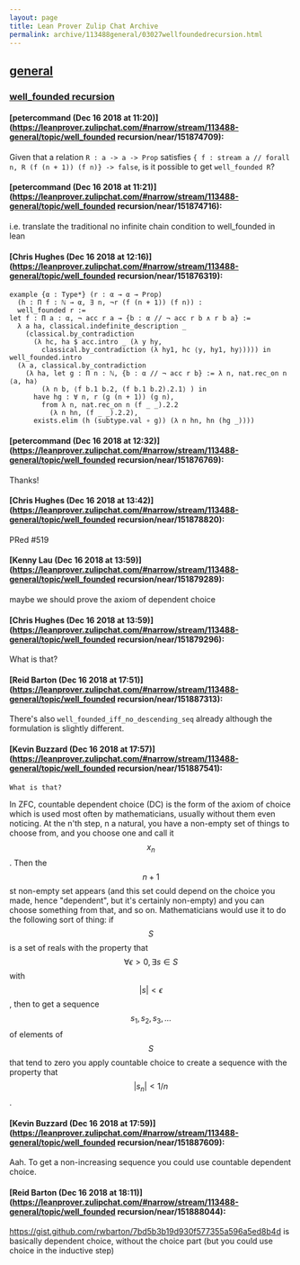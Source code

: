 ```yaml
---
layout: page
title: Lean Prover Zulip Chat Archive 
permalink: archive/113488general/03027wellfoundedrecursion.html
---
```


## [general](index.html)
### [well_founded recursion](03027wellfoundedrecursion.html)

#### [petercommand (Dec 16 2018 at 11:20)](https://leanprover.zulipchat.com/#narrow/stream/113488-general/topic/well_founded recursion/near/151874709):
Given that a relation ```R : a -> a -> Prop``` satisfies ```{ f : stream a // forall n, R (f (n + 1)) (f n)} -> false```, is it possible to get ```well_founded R```?

#### [petercommand (Dec 16 2018 at 11:21)](https://leanprover.zulipchat.com/#narrow/stream/113488-general/topic/well_founded recursion/near/151874716):
i.e. translate the traditional no infinite chain condition to well_founded in lean

#### [Chris Hughes (Dec 16 2018 at 12:16)](https://leanprover.zulipchat.com/#narrow/stream/113488-general/topic/well_founded recursion/near/151876319):
```lean
example {α : Type*} (r : α → α → Prop)
  (h : Π f : ℕ → α, ∃ n, ¬r (f (n + 1)) (f n)) : 
  well_founded r :=
let f : Π a : α, ¬ acc r a → {b : α // ¬ acc r b ∧ r b a} :=
  λ a ha, classical.indefinite_description _ 
    (classical.by_contradiction 
      (λ hc, ha $ acc.intro _ (λ y hy, 
        classical.by_contradiction (λ hy1, hc ⟨y, hy1, hy⟩)))) in
well_founded.intro 
  (λ a, classical.by_contradiction 
    (λ ha, let g : Π n : ℕ, {b : α // ¬ acc r b} := λ n, nat.rec_on n ⟨a, ha⟩ 
        (λ n b, ⟨f b.1 b.2, (f b.1 b.2).2.1⟩ ) in 
      have hg : ∀ n, r (g (n + 1)) (g n), 
        from λ n, nat.rec_on n (f _ _).2.2 
          (λ n hn, (f _ _).2.2), 
      exists.elim (h (subtype.val ∘ g)) (λ n hn, hn (hg _))))
```

#### [petercommand (Dec 16 2018 at 12:32)](https://leanprover.zulipchat.com/#narrow/stream/113488-general/topic/well_founded recursion/near/151876769):
Thanks!

#### [Chris Hughes (Dec 16 2018 at 13:42)](https://leanprover.zulipchat.com/#narrow/stream/113488-general/topic/well_founded recursion/near/151878820):
PRed #519

#### [Kenny Lau (Dec 16 2018 at 13:59)](https://leanprover.zulipchat.com/#narrow/stream/113488-general/topic/well_founded recursion/near/151879289):
maybe we should prove the axiom of dependent choice

#### [Chris Hughes (Dec 16 2018 at 13:59)](https://leanprover.zulipchat.com/#narrow/stream/113488-general/topic/well_founded recursion/near/151879296):
What is that?

#### [Reid Barton (Dec 16 2018 at 17:51)](https://leanprover.zulipchat.com/#narrow/stream/113488-general/topic/well_founded recursion/near/151887313):
There's also `well_founded_iff_no_descending_seq` already although the formulation is slightly different.

#### [Kevin Buzzard (Dec 16 2018 at 17:57)](https://leanprover.zulipchat.com/#narrow/stream/113488-general/topic/well_founded recursion/near/151887541):
```quote
What is that?
```
 In ZFC, countable dependent choice (DC) is the form of the axiom of choice which is used most often by mathematicians, usually without them even noticing. At the n'th step, n a natural, you have a non-empty set of things to choose from, and you choose one and call it $$x_n$$. Then the $$n+1$$ st non-empty set appears (and this set could depend on the choice you made, hence "dependent", but it's certainly non-empty) and you can choose something from that, and so on. Mathematicians would use it to do the following sort of thing: if $$S$$ is a set of reals with the property that $$\forall\epsilon>0, \exists s\in S$$ with $$|s|<\epsilon$$, then to get a sequence $$s_1,s_2,s_3,\ldots$$ of elements of $$S$$ that tend to zero you apply countable choice to create a sequence with the property that $$|s_n|<1/n$$.

#### [Kevin Buzzard (Dec 16 2018 at 17:59)](https://leanprover.zulipchat.com/#narrow/stream/113488-general/topic/well_founded recursion/near/151887609):
Aah. To get a non-increasing sequence you could use countable dependent choice.

#### [Reid Barton (Dec 16 2018 at 18:11)](https://leanprover.zulipchat.com/#narrow/stream/113488-general/topic/well_founded recursion/near/151888044):
https://gist.github.com/rwbarton/7bd5b3b19d930f577355a596a5ed8b4d is basically dependent choice, without the choice part (but you could use choice in the inductive step)

